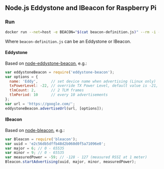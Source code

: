 ## Node.js Eddystone and IBeacon for Raspberry Pi

### Run

```bash
docker run --net=host -e BEACON="$(cat beacon-definition.js)" --rm -i -t rpi-node-beacon
```

Where ```beacon-definition.js``` can be an Eddystone or IBeacon.

#### Eddystone

Based on [node-eddystone-beacon](https://github.com/don/node-eddystone-beacon), e.g.:

```js
var eddystoneBeacon = require('eddystone-beacon');
var options = {
  name: 'Eddy',      // set device name when advertising (Linux only)
  txPowerLevel: -22, // override TX Power Level, default value is -21,
  tlmCount: 2,       // 2 TLM frames
  tlmPeriod: 10      // every 10 advertisements
};
var url = 'https://google.com/';
eddystoneBeacon.advertiseUrl(url, [options]);

```

#### IBeacon

Based on [node-bleacon](https://github.com/sandeepmistry/node-bleacon), e.g.:

```js
var Bleacon = require('bleacon');
var uuid = 'e2c56db5dffb48d2b060d0f5a71096e0';
var major = 6; // 0 - 65535
var minor = 9; // 0 - 65535
var measuredPower = -59; // -128 - 127 (measured RSSI at 1 meter)
Bleacon.startAdvertising(uuid, major, minor, measuredPower);

```

